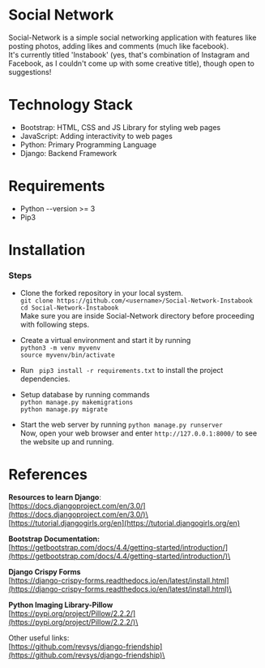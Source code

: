 
# Social Network
Social-Network is a simple social networking application with features like posting photos, adding likes and comments (much like facebook).\
It's currently titled 'Instabook' (yes, that's combination of Instagram and Facebook, as I couldn't come up with some creative title), though open to suggestions!

# Technology Stack

* Bootstrap: HTML, CSS and JS Library for styling web pages
* JavaScript: Adding interactivity to web pages
* Python: Primary Programming Language
* Django: Backend Framework

# Requirements
* Python --version >= 3
* Pip3

# Installation
### Steps ###
* Clone the forked repository in your local system.\
```git clone https://github.com/<username>/Social-Network-Instabook```\
```cd Social-Network-Instabook```\
Make sure you are inside Social-Network directory before proceeding with following steps.

* Create a virtual environment and start it by running\
```python3 -m venv myvenv```\
```source myvenv/bin/activate```

* Run ``` pip3 install -r requirements.txt``` to install the project dependencies.

* Setup database by running commands\
```python manage.py makemigrations```\
```python manage.py migrate```

* Start the web server by running ```python manage.py runserver```\
Now, open your web browser and enter ```http://127.0.0.1:8000/``` to see the website up and running.


# References
**Resources to learn Django**:\
[https://docs.djangoproject.com/en/3.0/](https://docs.djangoproject.com/en/3.0/)\
[https://tutorial.djangogirls.org/en](https://tutorial.djangogirls.org/en)

**Bootstrap Documentation:**\
[https://getbootstrap.com/docs/4.4/getting-started/introduction/](https://getbootstrap.com/docs/4.4/getting-started/introduction/)\

**Django Crispy Forms**\
[https://django-crispy-forms.readthedocs.io/en/latest/install.html](https://django-crispy-forms.readthedocs.io/en/latest/install.html)\

**Python Imaging Library-Pillow**\
[https://pypi.org/project/Pillow/2.2.2/](https://pypi.org/project/Pillow/2.2.2/)\

Other useful links:\
[https://github.com/revsys/django-friendship](https://github.com/revsys/django-friendship)\
